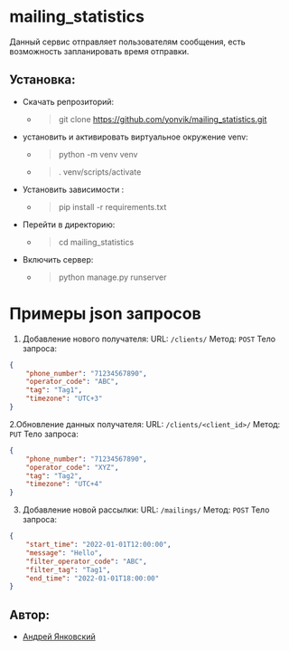 # mailing_statistics
Данный сервис отправляет пользователям сообщения, есть возможность запланировать время отправки.

## Установка:
- Скачать репрозиторий:
	- > git clone https://github.com/yonvik/mailing_statistics.git
- установить и активировать виртуальное окружение venv:
  - > python -m venv venv
  - > . venv/scripts/activate
- Установить зависимости :
  - > pip install -r requirements.txt
- Перейти в директорию:
  - > cd mailing_statistics
- Включить сервер:
  - > python manage.py runserver

# Примеры json запросов 
1. Добавление нового получателя:
URL: `/clients/`
Метод: `POST`
Тело запроса:
```json
{
    "phone_number": "71234567890",
    "operator_code": "ABC",
    "tag": "Tag1",
    "timezone": "UTC+3"
}
```
2.Обновление данных получателя:
URL: `/clients/<client_id>/`
Метод: `PUT`
Тело запроса:
```json
{
    "phone_number": "71234567890",
    "operator_code": "XYZ",
    "tag": "Tag2",
    "timezone": "UTC+4"
}
```
3. Добавление новой рассылки:
URL: `/mailings/`
Метод: `POST`
Тело запроса:
```json
{
    "start_time": "2022-01-01T12:00:00",
    "message": "Hello",
    "filter_operator_code": "ABC",
    "filter_tag": "Tag1",
    "end_time": "2022-01-01T18:00:00"
}
```

## Автор: 
- [Андрей Янковский](https://github.com/yonvik)
